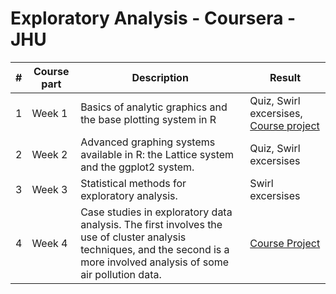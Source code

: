 # Exploratory Analysis - Coursera - JHU
|#|Course part|Description|Result|
|-|-----------|-----------|------|
|1|Week 1| Basics of analytic graphics and the base plotting system in R | Quiz, Swirl excersises, [Course project](./1/course_project/README.md)|
|2|Week 2| Advanced graphing systems available in R: the Lattice system and the ggplot2 system. | Quiz, Swirl excersises|
|3|Week 3| Statistical methods for exploratory analysis. | Swirl excersises |
|4|Week 4| Case studies in exploratory data analysis. The first involves the use of cluster analysis techniques, and the second is a more involved analysis of some air pollution data.  |[Course Project](./4/course_project/README.md)|

